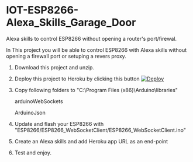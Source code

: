 # IOT-ESP8266-Alexa_Skills_Garage_Door

Alexa skills to control ESP8266 without opening a router's port/firewal.


In This project you will be able to control ESP8266 with Alexa skills without opening a firewall port or setuping a revers proxy.

1. Download this project and unzip.

2. Deploy this project to Heroku by clicking this button
    [![Deploy](https://www.herokucdn.com/deploy/button.svg)](https://heroku.com/deploy)

3. Copy following folders to "C:\Program Files (x86)\Arduino\libraries"

    arduinoWebSockets

    ArduinoJson

4. Update and flash your ESP8266 with "ESP8266/ESP8266_WebSocketClient/ESP8266_WebSocketClient.ino"

5. Create an Alexa skills and add Heroku app URL as an end-point

6. Test and enjoy.
